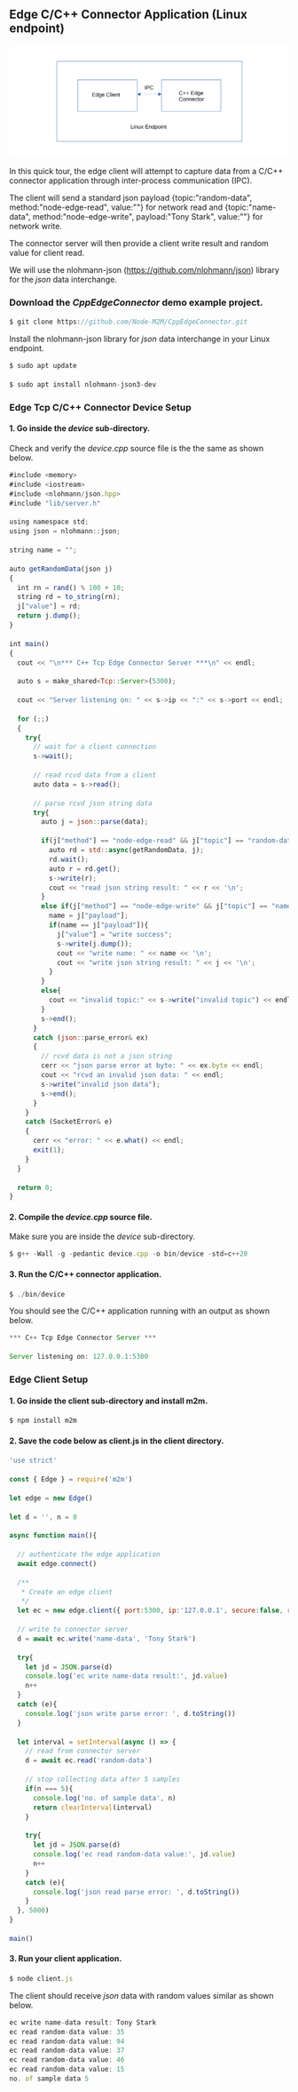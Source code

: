 
## Edge C/C++ Connector Application (Linux endpoint)
![](assets/cplusplusEdgeConnector.svg)

In this quick tour, the edge client will attempt to capture data from a C/C++ connector application through inter-process communication (IPC).
<br>

The client will send a standard json payload {topic:"random-data", method:"node-edge-read", value:""} for network read 
and {topic:"name-data", method:"node-edge-write", payload:"Tony Stark", value:""} for network write. 
<br>

The connector server will then provide a client write result and random value for client read.  

We will use the nlohmann-json (https://github.com/nlohmann/json) library for the *json* data interchange.

### Download the *CppEdgeConnector* demo example project.
```js
$ git clone https://github.com/Node-M2M/CppEdgeConnector.git
```

Install the nlohmann-json library for *json* data interchange in your Linux endpoint.  
```js
$ sudo apt update

$ sudo apt install nlohmann-json3-dev
```

### Edge Tcp C/C++ Connector Device Setup

#### 1. Go inside the *device* sub-directory. 
Check and verify the *device.cpp* source file is the the same as shown below.

```js
#include <memory>
#include <iostream>
#include <nlohmann/json.hpp>
#include "lib/server.h"

using namespace std;
using json = nlohmann::json;

string name = "";

auto getRandomData(json j)
{
  int rn = rand() % 100 + 10;
  string rd = to_string(rn);
  j["value"] = rd;
  return j.dump(); 
}

int main()
{
  cout << "\n*** C++ Tcp Edge Connector Server ***\n" << endl;

  auto s = make_shared<Tcp::Server>(5300);

  cout << "Server listening on: " << s->ip << ":" << s->port << endl;

  for (;;)
  {
    try{
      // wait for a client connection
      s->wait();
    
      // read rcvd data from a client
      auto data = s->read();

      // parse rcvd json string data
      try{
        auto j = json::parse(data);

        if(j["method"] == "node-edge-read" && j["topic"] == "random-data" ){
          auto rd = std::async(getRandomData, j);
          rd.wait();
          auto r = rd.get();
          s->write(r);
          cout << "read json string result: " << r << '\n';  
        }
        else if(j["method"] == "node-edge-write" && j["topic"] == "name-data" ){
          name = j["payload"];
          if(name == j["payload"]){
            j["value"] = "write success";
            s->write(j.dump());
            cout << "write name: " << name << '\n';  
            cout << "write json string result: " << j << '\n';  
          }
        }
        else{
          cout << "invalid topic:" << s->write("invalid topic") << endl;
        }
        s->end();
      }
      catch (json::parse_error& ex)
      {
        // rcvd data is not a json string 
        cerr << "json parse error at byte: " << ex.byte << endl;
        cout << "rcvd an invalid json data: " << endl;
        s->write("invalid json data"); 
        s->end();
      }
    }
    catch (SocketError& e)
    {
      cerr << "error: " << e.what() << endl;
      exit(1);
    }
  }

  return 0;
}
```

#### 2. Compile the *device.cpp* source file.

Make sure you are inside the *device* sub-directory.

```js
$ g++ -Wall -g -pedantic device.cpp -o bin/device -std=c++20
```

#### 3. Run the C/C++ connector application.

```js
$ ./bin/device
```
You should see the C/C++ application running with an output as shown below.

```js
*** C++ Tcp Edge Connector Server ***

Server listening on: 127.0.0.1:5300
```

### Edge Client Setup

#### 1. Go inside the client sub-directory and install m2m.

```js
$ npm install m2m
```

#### 2. Save the code below as client.js in the client directory.
```js
'use strict'

const { Edge } = require('m2m')  

let edge = new Edge()

let d = '', n = 0 

async function main(){

  // authenticate the edge application
  await edge.connect() 

  /**
   * Create an edge client
   */
  let ec = new edge.client({ port:5300, ip:'127.0.0.1', secure:false, restart:false }) 

  // write to connector server
  d = await ec.write('name-data', 'Tony Stark')

  try{
    let jd = JSON.parse(d)
    console.log('ec write name-data result:', jd.value)
    n++
  }
  catch (e){
    console.log('json write parse error: ', d.toString())
  }

  let interval = setInterval(async () => {
    // read from connector server
    d = await ec.read('random-data')

    // stop collecting data after 5 samples
    if(n === 5){
      console.log('no. of sample data', n)
      return clearInterval(interval)
    }     
    
    try{
      let jd = JSON.parse(d)
      console.log('ec read random-data value:', jd.value)
      n++
    }
    catch (e){
      console.log('json read parse error: ', d.toString())
    }
  }, 5000)
}

main()
```
#### 3. Run your client application.
```js
$ node client.js
```
The client should receive *json* data with random values similar as shown below.

```js
ec write name-data result: Tony Stark
ec read random-data value: 35
ec read random-data value: 94
ec read random-data value: 37
ec read random-data value: 46
ec read random-data value: 15
no. of sample data 5
```
